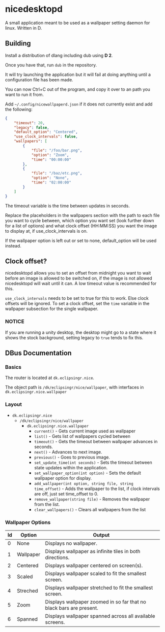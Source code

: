 # nicedesktopd
A small application meant to be used as a wallpaper setting daemon for linux. Written in D.

## Building
Install a distribution of dlang including dub using **D 2**.

Once you have that, run `dub` in the repository.

It will try launching the application but it will fail at doing anything until a configuration file has been made.

You can now Ctrl+C out of the program, and copy it over to an path you want to run it from.

Add `~/.config/nicewallpaperd.json` if it does not currently exist and add the following:

```json
{
	"timeout": 20,
	"legacy": false,
	"default_option": "Centered",
	"use_clock_intervals": false,
	"wallpapers": [
		{
			"file": "/foo/bar.png",
			"option": "Zoom",
			"time": "00:00:00"
		},
		{
			"file": "/baz/etc.png",
			"option": "None",
			"time": "02:00:00"
		}
	]
}
```

The timeout variable is the time between updates in seconds.

Replace the placeholders in the wallpapers section with the path to each file you want to cycle between, which option you want set (look further down for a list of options) and what clock offset (HH:MM:SS) you want the image to display at, if use_clock_intervals is on.

If the wallpaper option is left out or set to none, default_option will be used instead.

## Clock offset?
nicedesktopd allows you to set an offset from midnight you want to wait before an image is allowed to be switched on, if the image is not allowed nicedesktopd will wait until it can. A low timeout value is recommended for this.

`use_clock_intervals` needs to be set to true for this to work. Else clock offsets will be ignored.
To set a clock offset, set the `time` variable in the wallpaper subsection for the single wallpaper.

### NOTICE
If you are running a unity desktop, the desktop might go to a state where it shows the stock background, setting legacy to `true` tends to fix this.

## DBus Documentation

### Basics
The router is located at `dk.eclipsingr.nice`.

The object path is `/dk/eclipsingr/nice/wallpaper`, with interfaces in `dk.eclipsingr.nice.wallpaper`

### Layout
* `dk.eclipsingr.nice`
    * `/dk/eclipsingr/nice/wallpaper`
        * `dk.eclipsingr.nice.wallpaper`
            * `current()` - Gets current image used as wallpaper
            * `list()` - Gets list of wallpapers cycled between
            * `timeout()` - Gets the timeout between wallpaper advances in seconds.
            * `next()` - Advances to next image.
            * `previous()` - Goes to previous image.
            * `set_update_time(int seconds)` - Sets the timeout between state updates within the application.
            * `set_wallpaper_option(int option)` - Sets the default wallpaper option for display.
            * `add_wallpaper(int option, string file, string time_offset)` - Adds the wallpaper to the list, if clock intervals are off, just set time_offset to 0.
			* `remove_wallpaper(string file)` - Removes the wallpaper from the list.
			* `clear_wallpapers()` - Clears all wallpapers from the list
### Wallpaper Options
| Id | Option     | Output |
| -- | ---------- | ------ |
| 0  | None       | Displays no wallpaper. |
| 1  | Wallpaper  | Displays wallpaper as infinite tiles in both directions. |
| 2  | Centered   | Displays wallpaper centered on screen(s). |
| 3  | Scaled     | Displays wallpaper scaled to fit the smallest screen. |
| 4  | Streched   | Displays wallpaper stretched to fit the smallest screen. |
| 5  | Zoom       | Displays wallpaper zoomed in so far that no black bars are present. |
| 6  | Spanned    | Displays wallpaper spanned across all available screens. |
